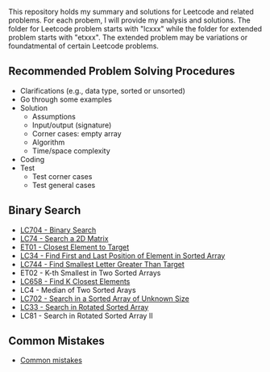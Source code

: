 This repository holds my summary and solutions for Leetcode and related problems. For each probem, I will provide my analysis and solutions. The folder for Leetcode problem starts with "lcxxx" while the folder for extended problem starts with "etxxx". The extended problem may be variations or foundatmental of certain Leetcode problems. 

## Recommended Problem Solving Procedures
* Clarifications (e.g., data type, sorted or unsorted)
* Go through some examples
* Solution
    - Assumptions
    - Input/output (signature)
    - Corner cases: empty array
    - Algorithm
    - Time/space complexity
* Coding
* Test
    - Test corner cases
    - Test general cases

## Binary Search
* [LC704 - Binary Search](problem_solution/lc704_binary_search/lc704-binary-search.html)
* [LC74 - Search a 2D Matrix](problem_solution/lc74_search_2d_matrix/lc74_search_2d_matrix.md)
* [ET01 - Closest Element to Target](problem_solution/et01_closest_element_to_target/ClosestElement.java)
* [LC34 - Find First and Last Position of Element in Sorted Array](problem_solution/lc34_find_first_last_position/lc34_find_first_last_position.md)
* [LC744 - Find Smallest Letter Greater Than Target](problem_solution/lc744_find_smallest_letter_greater_than_target/lc744_find_smallest_letter_greater_than_target.md)
* ET02 - K-th Smallest in Two Sorted Arrays
* [LC658 - Find K Closest Elements](problem_solution/lc658_find_k_closest_elements/lc658_find_k_closest_elements.md)
* LC4 - Median of Two Sorted Arays
* [LC702 - Search in a Sorted Array of Unknown Size](problem_solution/lc702_search_sorted_array_unknown_size/lc702_search_sorted_array_unknown_size.md)
* [LC33 - Search in Rotated Sorted Array](problem_solution/lc33_search_rotated_sorted_array/lc33_search_rotated_sorted_array.md)  
* LC81 - Search in Rotated Sorted Array II


## Common Mistakes
* [Common mistakes](problem_solution/common_mistakes.md)